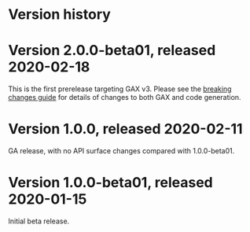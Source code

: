 # Version history

# Version 2.0.0-beta01, released 2020-02-18

This is the first prerelease targeting GAX v3. Please see the [breaking changes
guide](https://googleapis.github.io/google-cloud-dotnet/docs/guides/breaking-gax2.html)
for details of changes to both GAX and code generation.

# Version 1.0.0, released 2020-02-11

GA release, with no API surface changes compared with 1.0.0-beta01.

# Version 1.0.0-beta01, released 2020-01-15

Initial beta release.

